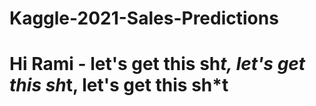 # Kaggle-2021-Sales-Predictions
# Hi Rami - let's get this sh*t, let's get this sh*t, let's get this sh*t